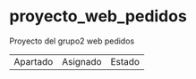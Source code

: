 # proyecto_web_pedidos
Proyecto del grupo2 web pedidos
<table>
  <tr>
    <td>
      Apartado
    </td>
    <td>
      Asignado
    </td>
    <td>
      Estado
    </td>
  </tr>
</table>

